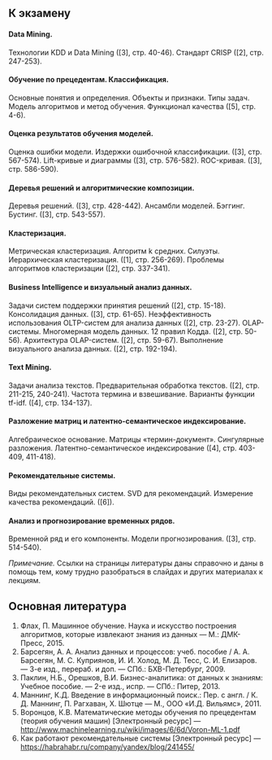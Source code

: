 ## К экзамену

#### Data Mining.

Технологии KDD и Data Mining ([3], стр. 40-46). Стандарт CRISP ([2], стр. 247-253).

#### Обучение по прецедентам. Классификация.

Основные понятия и определения. Объекты и признаки. Типы задач.
Модель алгоритмов и метод обучения. Функционал качества ([5], стр. 4-6).

#### Оценка результатов обучения моделей.

Оценка ошибки модели. Издержки ошибочной классификации. ([3], стр. 567-574).
Lift-кривые и диаграммы ([3], стр. 576-582). ROC-кривая. ([3], стр. 586-590).

#### Деревья решений и алгоритмические композиции.

Деревья решений. ([3], стр. 428-442). Ансамбли моделей. Бэггинг. Бустинг. ([3], стр. 543-557).

#### Кластеризация.

Метрическая кластеризация. Алгоритм k средних. Силуэты.
Иерархическая кластеризация. ([1], стр. 256-269). Проблемы алгоритмов кластеризации ([2], стр. 337-341).

#### Business Intelligence и визуальный анализ данных.

Задачи систем поддержки принятия решений ([2], стр. 15-18). Консолидация данных. ([3], стр. 61-65).
Неэффективность использования OLTP-систем для анализа данных ([2], стр. 23-27).
OLAP-системы. Многомерная модель данных. 12 правил Кодда. ([2], стр. 50-56). Архитектура OLAP-систем. ([2], стр. 59-67).
Выполнение визуального анализа данных. ([2], стр. 192-194). 

#### Text Mining.

Задачи анализа текстов. Предварительная обработка текстов. ([2], стр. 211-215, 240-241). Частота термина и взвешивание. Варианты функции tf-idf. ([4], стр. 134-137).

#### Разложение матриц и латентно-семантическое индексирование.

Алгебраическое основание. Матрицы «термин-документ». Сингулярные разложения. Латентно-семантическое индексирование ([4], стр. 403-409, 411-418).

#### Рекомендательные системы.
Виды рекомендательных систем. SVD для рекомендаций. Измерение качества рекомендаций. ([6]).

#### Анализ и прогнозирование временных рядов.

Временной ряд и его компоненты. Модели прогнозирования. ([3], стр. 514-540).

*Примечание.* Ссылки на страницы литературы даны справочно и даны в помощь тем, кому трудно разобраться в слайдах и других материалах к лекциям.

## Основная литература
1.	Флах, П. Машинное обучение. Наука и искусство построения алгоритмов, которые извлекают знания из данных — М.: ДМК-Пресс, 2015.
2.	Барсегян, А. А. Анализ данных и процессов: учеб. пособие / А. А. Барсегян, М. С. Куприянов, И. И. Холод, М. Д. Тесс, С. И. Елизаров. — 3-е изд., перераб. и доп. — СПб.: БХВ-Петербург, 2009.
3.	Паклин, Н.Б., Орешков, В.И. Бизнес-аналитика: от данных к знаниям: Учебное пособие. — 2-e изд., испр. — СПб.: Питер, 2013.
4.	Маннинг, К.Д. Введение в информационный поиск.: Пер. с англ. / К. Д. Маннинг, П. Рагхаван, Х. Шютце — М., ООО «И.Д. Вильямс», 2011.
5.	Воронцов, К.В. Математические методы обучения по прецедентам (теория обучения машин) [Электронный ресурс] — http://www.machinelearning.ru/wiki/images/6/6d/Voron-ML-1.pdf 
6.	Как работают рекомендательные системы [Электронный ресурс] — https://habrahabr.ru/company/yandex/blog/241455/ 
